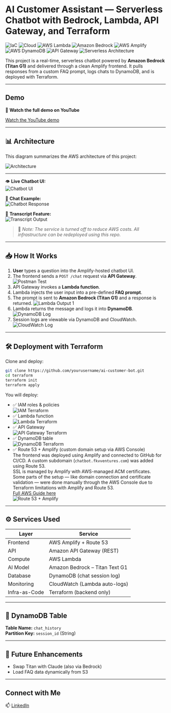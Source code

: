 # AI Customer Assistant — Serverless Chatbot with Bedrock, Lambda, API Gateway, and Terraform


![IaC](https://img.shields.io/badge/IaC-Terraform-7B42BC?style=for-the-badge&logo=terraform)
![Cloud](https://img.shields.io/badge/Cloud-AWS-232F3E?style=for-the-badge&logo=amazonaws)
![AWS Lambda](https://img.shields.io/badge/AWS%20Lambda-Serverless-F58536?style=for-the-badge&logo=awslambda)
![Amazon Bedrock](https://img.shields.io/badge/Amazon%20Bedrock-Titan%20Text%20G1-1A6FFF?style=for-the-badge&logo=amazonaws)
![AWS Amplify](https://img.shields.io/badge/AWS%20Amplify-Frontend-FF9900?style=for-the-badge&logo=awsamplify)
![AWS DynamoDB](https://img.shields.io/badge/AWS%20DynamoDB-Session%20Log-4053D6?style=for-the-badge&logo=amazonaws)
![API Gateway](https://img.shields.io/badge/API%20Gateway-REST%20API-DD3464?style=for-the-badge&logo=amazonaws)
![Serverless Architecture](https://img.shields.io/badge/Architecture-Serverless-4B5563?style=for-the-badge)

This project is a real-time, serverless chatbot powered by **Amazon Bedrock (Titan G1)** and delivered through a clean Amplify frontend. It pulls responses from a custom FAQ prompt, logs chats to DynamoDB, and is deployed with Terraform.

---

## Demo

🎥 **Watch the full demo on YouTube**  


[Watch the YouTube demo](https://youtu.be/)

---

## 📊 Architecture

This diagram summarizes the AWS architecture of this project:

![Architecture](./screenshots/ai-customer-bot.png)

---

👁️ **Live Chatbot UI:**  
![Chatbot UI](./screenshots/Webpage.png)

💬 **Chat Example:**  
![Chatbot Response](./screenshots/Webpage-prompt.png)

🧾 **Transcript Feature:**  
![Transcript Output](./screenshots/Download-Transcripts.png)
> 📝 *Note: The service is turned off to reduce AWS costs. All infrastructure can be redeployed using this repo.*


---
## 📥 How It Works

1. **User** types a question into the Amplify-hosted chatbot UI.
2. The frontend sends a `POST /chat` request via **API Gateway**.
   ![Postman Test](./screenshots/postman.png)
3. API Gateway invokes a **Lambda function**.
4. Lambda injects the user input into a pre-defined **FAQ prompt**.
5. The prompt is sent to **Amazon Bedrock (Titan G1)** and a response is returned.
   ![Lambda Output 1](./screenshots/7-lambda-test-success.png)
6. Lambda returns the message and logs it into **DynamoDB**.
   ![DynamoDB Log](./screenshots/9-dynamodb-chat-history.png)  
7. Session logs are viewable via DynamoDB and CloudWatch.
   ![CloudWatch Log](./screenshots/9-Cloudwatch-logs.png)

---

## 🛠 Deployment with Terraform

Clone and deploy:

```bash
git clone https://github.com/yourusername/ai-customer-bot.git
cd terraform
terraform init
terraform apply
```

You will deploy:
- ✅ IAM roles & policies  
  ![IAM Terraform](./screenshots/3-terraform-iam.png)
- ✅ Lambda function  
  ![Lambda Terraform](./screenshots/4-terraform-lambda.png)
- ✅ API Gateway  
  ![API Gateway Terraform](./screenshots/13-terraform-api-gateway.png)
- ✅ DynamoDB table  
  ![DynamoDB Terraform](./screenshots/8-terraform-dynamodb.png)
- ✅ Route 53 + Amplify (custom domain setup via AWS Console)  
  The frontend was deployed using Amplify and connected to GitHub for CI/CD. A custom subdomain (`chatbot.fkvventures.com`) was added using Route 53.  
  SSL is managed by Amplify with AWS-managed ACM certificates.  
  Some parts of the setup — like domain connection and certificate validation — were done manually through the AWS Console due to Terraform limitations with Amplify and Route 53.  
  [Full AWS Guide here](https://docs.aws.amazon.com/amplify/latest/userguide/custom-domains.html)  
  ![Route 53 + Amplify](./screenshots/amplify-route53.png)


---

## ⚙️ Services Used

| Layer       | Service                         |
|-------------|----------------------------------|
| Frontend    | AWS Amplify + Route 53           |
| API         | Amazon API Gateway (REST)        |
| Compute     | AWS Lambda                       |
| AI Model    | Amazon Bedrock – Titan Text G1   |
| Database    | DynamoDB (chat session log)      |
| Monitoring  | CloudWatch (Lambda auto-logs)    |
| Infra-as-Code | Terraform (backend only)       |

---

## 🧾 DynamoDB Table

**Table Name:** `chat_history`  
**Partition Key:** `session_id` (String)

---

## 🔧 Future Enhancements

- Swap Titan with Claude (also via Bedrock)
- Load FAQ data dynamically from S3

---

## Connect with Me

📫 [LinkedIn](https://www.linkedin.com/in/franc-kevin-v-07108b111/)